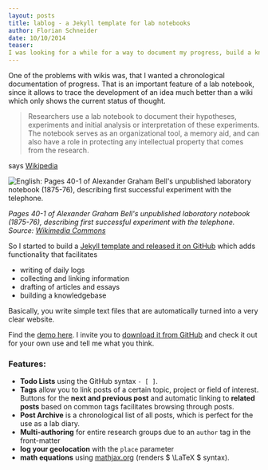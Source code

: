 ```yaml
---
layout: posts
title: lablog - a Jekyll template for lab notebooks
author: Florian Schneider
date: 10/10/2014
teaser:
I was looking for a while for a way to document my progress, build a knowledgebase and structure and manage projects.  Most classic Wikis do only part of that job. So I just put together a nice way to keep a personal (or collaborative) lab notebook using the static site generator [Jekyll](http://jekyllrb.com/).
---
```


One of the problems with wikis was, that I wanted a chronological documentation of progress. That is an important feature of a lab notebook, since it allows to trace the development of an idea much better than a wiki which only shows the current status of thought.

> Researchers use a lab notebook to document their hypotheses, experiments and initial analysis or interpretation of these experiments. The notebook serves as an organizational tool, a memory aid, and can also have a role in protecting any intellectual property that comes from the research.

says [Wikipedia](https://en.wikipedia.org/wiki/Lab_notebook)

![
English: Pages 40-1 of Alexander Graham Bell's unpublished laboratory notebook (1875-76), describing first successful experiment with the telephone.
](https://upload.wikimedia.org/wikipedia/commons/0/0c/AGBell_Notebook.jpg)

*Pages 40-1 of Alexander Graham Bell's unpublished laboratory notebook (1875-76), describing first successful experiment with the telephone. Source: [Wikimedia Commons](https://en.wikipedia.org/wiki/File:AGBell_Notebook.jpg)*


So I started to build a [Jekyll template and released it on GitHub](https://github.com/fdschneider/jekyll-lablog) which adds functionality that facilitates

- writing of daily logs
- collecting and linking information
- drafting of articles and essays
- building a knowledgebase

Basically, you write simple text files that are automatically turned into a very clear website.

Find the [demo here](https://fdschneider.github.io/jekyll-lablog/index.html).
I invite you to [download it from GitHub](https://github.com/fdschneider/jekyll-lablog) and check it out for your own use and tell me what you think.


### Features:

- **Todo Lists** using the GitHub syntax `- [ ]`.
- **Tags** allow you to link posts of a certain topic, project or field of interest. Buttons for the **next and previous post** and automatic linking to **related posts** based on common tags facilitates browsing through posts.
- **Post Archive** is a chronological list of all posts, which is perfect for the use as a lab diary.
- **Multi-authoring** for entire research groups due to an `author` tag in the front-matter
- **log your geolocation** with the `place` parameter
- **math equations** using [mathjax.org]() (renders $ \LaTeX $ syntax).
